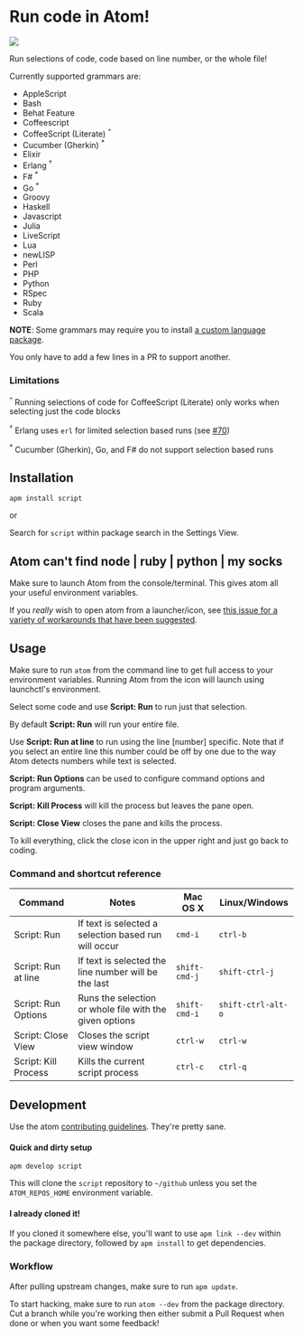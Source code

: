 # Run code in Atom!

![](https://cloud.githubusercontent.com/assets/1694055/3226201/c458acbc-f067-11e3-84a0-da27fe334f5e.gif)

Run selections of code, code based on line number, or the whole file!

Currently supported grammars are:

  * AppleScript
  * Bash
  * Behat Feature
  * Coffeescript
  * CoffeeScript (Literate) <sup>^</sup>
  * Cucumber (Gherkin) <sup>*</sup>
  * Elixir
  * Erlang <sup>†</sup>
  * F# <sup>*</sup>
  * Go <sup>*</sup>
  * Groovy
  * Haskell
  * Javascript
  * Julia
  * LiveScript
  * Lua
  * newLISP
  * Perl
  * PHP
  * Python
  * RSpec
  * Ruby
  * Scala

**NOTE**: Some grammars may require you to install [a custom language package](https://atom.io/search?utf8=✓&q=language).

You only have to add a few lines in a PR to support another.

### Limitations

<sup>^</sup> Running selections of code for CoffeeScript (Literate) only works when selecting just the code blocks

<sup>†</sup> Erlang uses `erl` for limited selection based runs (see [#70](https://github.com/rgbkrk/atom-script/pull/70))

<sup>\*</sup> Cucumber (Gherkin), Go, and F# do not support selection based runs

## Installation

`apm install script`

or

Search for `script` within package search in the Settings View.

## Atom can't find node | ruby | python | my socks

Make sure to launch Atom from the console/terminal. This gives atom all your useful environment variables.

If you *really* wish to open atom from a launcher/icon, see [this issue for a variety of workarounds that have been suggested](https://github.com/rgbkrk/atom-script/issues/61#issuecomment-37337827).

## Usage

Make sure to run `atom` from the command line to get full access to your environment variables. Running Atom from the icon will launch using launchctl's environment.

Select some code and use **Script: Run** to run just that selection.

By default **Script: Run** will run your entire file.

Use **Script: Run at line** to run using the line [number] specific. Note that if you select an entire line this number could be off by one due to the way Atom detects numbers while text is selected.

**Script: Run Options** can be used to configure command options and program arguments.

**Script: Kill Process** will kill the process but leaves the pane open.

**Script: Close View** closes the pane and kills the process.

To kill everything, click the close icon in the upper right and just go back to
coding.

### Command and shortcut reference

| Command              | Notes                                                   | Mac OS X      | Linux/Windows      |
| -------------------- | ------------------------------------------------------- | ------------- | ------------------ |
| Script: Run          | If text is selected a selection based run will occur    | `cmd-i`       | `ctrl-b`           |
| Script: Run at line  | If text is selected the line number will be the last    | `shift-cmd-j` | `shift-ctrl-j`     |
| Script: Run Options  | Runs the selection or whole file with the given options | `shift-cmd-i` | `shift-ctrl-alt-o` |
| Script: Close View   | Closes the script view window                           | `ctrl-w`      | `ctrl-w`           |
| Script: Kill Process | Kills the current script process                        | `ctrl-c`      | `ctrl-q`           |

## Development

Use the atom [contributing guidelines](https://atom.io/docs/latest/contributing).
They're pretty sane.

#### Quick and dirty setup

`apm develop script`

This will clone the `script` repository to `~/github` unless you set the
`ATOM_REPOS_HOME` environment variable.

#### I already cloned it!

If you cloned it somewhere else, you'll want to use `apm link --dev` within the
package directory, followed by `apm install` to get dependencies.

### Workflow

After pulling upstream changes, make sure to run `apm update`.

To start hacking, make sure to run `atom --dev` from the package directory.
Cut a branch while you're working then either submit a Pull Request when done
or when you want some feedback!

